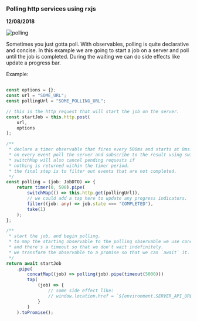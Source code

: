 ### Polling http services using rxjs

__12/08/2018__

![polling](https://imgs.xkcd.com/comics/data.png)

Sometimes you just gotta poll. With observables, polling is quite declarative and concise. In this example we are going to start a job on a server and poll until the job is completed. During the waiting we can do side effects like update a progress bar.

Example:

```typescript

const options = {};
const url = "SOME_URL";
const pollingUrl = "SOME_POLLING_URL";

// this is the http request that will start the job on the server.
const startJob = this.http.post(
    url,
    options
);

/**
 * declare a timer observable that fires every 500ms and starts at 0ms.
 * on every event poll the server and subscribe to the result using switchMap.
 * switchMap will also cancel pending requests if
 * nothing is returned within the timer period.
 * the final step is to filter out events that are not completed.
 */
const polling = (job: JobDTO) => {
    return timer(0, 500).pipe(
        switchMap(() => this.http.get(pollingUrl)),
        // we could add a tap here to update any progress indicators.
        filter((job: any) => job.state === "COMPLETED"),
        take(1)
    );
};

/**
 * start the job, and begin polling.
 * to map the starting observable to the polling observable we use concatMap.
 * and there's a timeout so that we don't wait indefinitely.
 * we transform the observable to a promise so that we can `await` it.
 */
return await startJob
    .pipe(
        concatMap((job) => polling(job).pipe(timeout(5000)))
        tap(
            (job) => {
                // some side effect like:
                // window.location.href = `${environment.SERVER_API_URL}${job.result.link}`
            }
        )
    ).toPromise();
```
